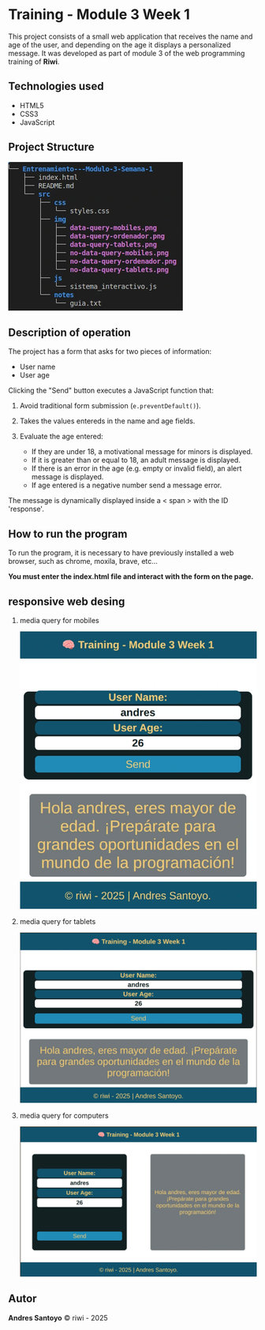 # Training - Module 3 Week 1

This project consists of a small web application that receives the name and age of the user, and depending on the age it displays a personalized message. It was developed as part of module 3 of the web programming training of **Riwi**.

## Technologies used

- HTML5  
- CSS3  
- JavaScript

## Project Structure

![Structure](./src/img/estructura.webp)


## Description of operation

The project has a form that asks for two pieces of information:

- User name
- User age

Clicking the "Send" button executes a JavaScript function that:

1. Avoid traditional form submission (`e.preventDefault()`).

2. Takes the values entereds in the name and age fields.

3. Evaluate the age entered:
    - If they are under 18, a motivational message for minors is displayed. 
    - If it is greater than or equal to 18, an adult message is displayed. 
    - If there is an error in the age (e.g. empty or invalid field), an alert 
    message is displayed.
    - If age entered is a negative number send a message error.


The message is dynamically displayed inside a < span > with the ID 'response'.


## How to run the program
To run the program, it is necessary to have previously installed a web browser, such as chrome, moxila, brave, etc...

**You must enter the index.html file and interact with the form on the page.**




##  responsive web desing
1. media query for mobiles

    ![Structure](./src/img/data-query-mobiles.webp)

2. media query for tablets

    ![Structure](./src/img/data-query-tablets.webp)

3. media query for computers

    ![Structure](./src/img/data-query-ordenador.webp)






##  Autor

**Andres Santoyo**
© riwi - 2025

